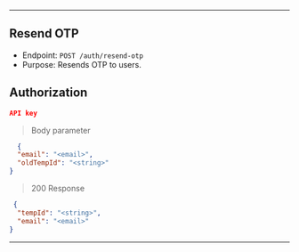 
----------------------------------------------------------------------------------
## Resend OTP
* Endpoint: `POST /auth/resend-otp`
* Purpose: Resends OTP to users.

## Authorization
```json
API key
```

> Body parameter

```json
  {
  "email": "<email>",
  "oldTempId": "<string>"
}
```

> 200 Response

```json
 {
  "tempId": "<string>",
  "email": "<email>"
}

```
----------------------------------------------------------------------------------